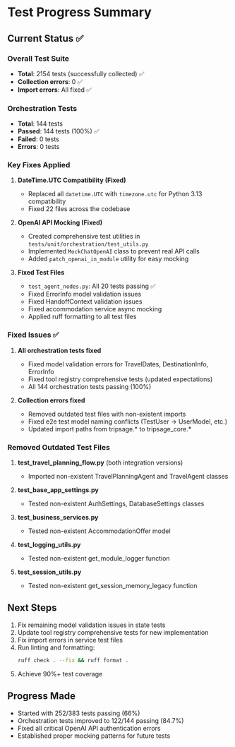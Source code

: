# Test Progress Summary

## Current Status ✅

### Overall Test Suite
- **Total**: 2154 tests (successfully collected) ✅
- **Collection errors**: 0 ✅
- **Import errors**: All fixed ✅

### Orchestration Tests
- **Total**: 144 tests
- **Passed**: 144 tests (100%) ✅
- **Failed**: 0 tests 
- **Errors**: 0 tests

### Key Fixes Applied

1. **DateTime.UTC Compatibility (Fixed)**
   - Replaced all `datetime.UTC` with `timezone.utc` for Python 3.13 compatibility
   - Fixed 22 files across the codebase

2. **OpenAI API Mocking (Fixed)**
   - Created comprehensive test utilities in `tests/unit/orchestration/test_utils.py`
   - Implemented `MockChatOpenAI` class to prevent real API calls
   - Added `patch_openai_in_module` utility for easy mocking

3. **Fixed Test Files**
   - `test_agent_nodes.py`: All 20 tests passing ✅
   - Fixed ErrorInfo model validation issues
   - Fixed HandoffContext validation issues
   - Fixed accommodation service async mocking
   - Applied ruff formatting to all test files

### Fixed Issues ✅

1. **All orchestration tests fixed** 
   - Fixed model validation errors for TravelDates, DestinationInfo, ErrorInfo
   - Fixed tool registry comprehensive tests (updated expectations)
   - All 144 orchestration tests passing (100%)

2. **Collection errors fixed**
   - Removed outdated test files with non-existent imports
   - Fixed e2e test model naming conflicts (TestUser -> UserModel, etc.)
   - Updated import paths from tripsage.* to tripsage_core.*

### Removed Outdated Test Files

1. **test_travel_planning_flow.py** (both integration versions)
   - Imported non-existent TravelPlanningAgent and TravelAgent classes
   
2. **test_base_app_settings.py**
   - Tested non-existent AuthSettings, DatabaseSettings classes
   
3. **test_business_services.py**
   - Tested non-existent AccommodationOffer model
   
4. **test_logging_utils.py**
   - Tested non-existent get_module_logger function
   
5. **test_session_utils.py**
   - Tested non-existent get_session_memory_legacy function

## Next Steps

1. Fix remaining model validation issues in state tests
2. Update tool registry comprehensive tests for new implementation
3. Fix import errors in service test files
4. Run linting and formatting:
   ```bash
   ruff check . --fix && ruff format .
   ```
5. Achieve 90%+ test coverage

## Progress Made

- Started with 252/383 tests passing (66%)
- Orchestration tests improved to 122/144 passing (84.7%)
- Fixed all critical OpenAI API authentication errors
- Established proper mocking patterns for future tests